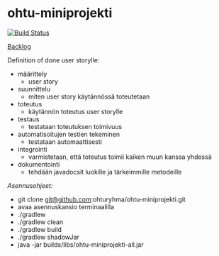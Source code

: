 # ohtu-miniprojekti
[![Build Status](https://travis-ci.org/ohturyhma/ohtu-miniprojekti.svg?branch=master)](https://travis-ci.org/ohturyhma/ohtu-miniprojekti)

[Backlog](https://docs.google.com/spreadsheets/d/1HErjSsQnRIdeJig6_m6VVYU6QJPHm2j8OfY310DhqNg/edit?usp=sharing)

Definition of done user storylle:
* määrittely
  - user story
* suunnittelu
  - miten user story käytännössä toteutetaan
* toteutus
  - käytännön toteutus user storylle
* testaus
  - testataan toteutuksen toimivuus
* automatisoitujen testien tekeminen
  - testataan automaattisesti
* integrointi
  - varmistetaan, että toteutus toimii kaiken muun kanssa yhdessä
* dokumentointi
  - tehdään javadocsit luokille ja tärkeimmille metodeille


_Asennusohjeet:_

* git clone git@github.com:ohturyhma/ohtu-miniprojekti.git
* avaa asennuskansio terminaalilla
* ./gradlew
* ./gradlew clean
* ./gradlew build
* ./gradlew shadowJar
* java -jar builds/libs/ohtu-miniprojekti-all.jar
